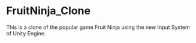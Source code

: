 # FruitNinja_Clone
This is a clone of the popular game Fruit Ninja using the new Input System of Unity Engine. 
